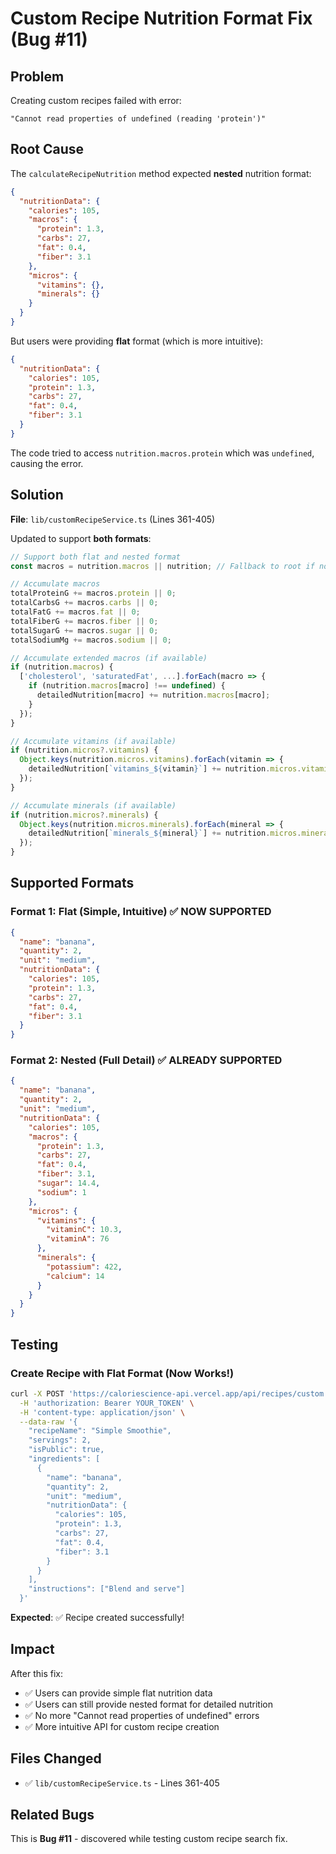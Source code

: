 # Custom Recipe Nutrition Format Fix (Bug #11)

## Problem
Creating custom recipes failed with error:
```
"Cannot read properties of undefined (reading 'protein')"
```

## Root Cause

The `calculateRecipeNutrition` method expected **nested** nutrition format:
```json
{
  "nutritionData": {
    "calories": 105,
    "macros": {
      "protein": 1.3,
      "carbs": 27,
      "fat": 0.4,
      "fiber": 3.1
    },
    "micros": {
      "vitamins": {},
      "minerals": {}
    }
  }
}
```

But users were providing **flat** format (which is more intuitive):
```json
{
  "nutritionData": {
    "calories": 105,
    "protein": 1.3,
    "carbs": 27,
    "fat": 0.4,
    "fiber": 3.1
  }
}
```

The code tried to access `nutrition.macros.protein` which was `undefined`, causing the error.

## Solution

**File**: `lib/customRecipeService.ts` (Lines 361-405)

Updated to support **both formats**:

```typescript
// Support both flat and nested format
const macros = nutrition.macros || nutrition; // Fallback to root if no macros object

// Accumulate macros
totalProteinG += macros.protein || 0;
totalCarbsG += macros.carbs || 0;
totalFatG += macros.fat || 0;
totalFiberG += macros.fiber || 0;
totalSugarG += macros.sugar || 0;
totalSodiumMg += macros.sodium || 0;

// Accumulate extended macros (if available)
if (nutrition.macros) {
  ['cholesterol', 'saturatedFat', ...].forEach(macro => {
    if (nutrition.macros[macro] !== undefined) {
      detailedNutrition[macro] += nutrition.macros[macro];
    }
  });
}

// Accumulate vitamins (if available)
if (nutrition.micros?.vitamins) {
  Object.keys(nutrition.micros.vitamins).forEach(vitamin => {
    detailedNutrition[`vitamins_${vitamin}`] += nutrition.micros.vitamins[vitamin];
  });
}

// Accumulate minerals (if available)
if (nutrition.micros?.minerals) {
  Object.keys(nutrition.micros.minerals).forEach(mineral => {
    detailedNutrition[`minerals_${mineral}`] += nutrition.micros.minerals[mineral];
  });
}
```

## Supported Formats

### Format 1: Flat (Simple, Intuitive) ✅ NOW SUPPORTED
```json
{
  "name": "banana",
  "quantity": 2,
  "unit": "medium",
  "nutritionData": {
    "calories": 105,
    "protein": 1.3,
    "carbs": 27,
    "fat": 0.4,
    "fiber": 3.1
  }
}
```

### Format 2: Nested (Full Detail) ✅ ALREADY SUPPORTED
```json
{
  "name": "banana",
  "quantity": 2,
  "unit": "medium",
  "nutritionData": {
    "calories": 105,
    "macros": {
      "protein": 1.3,
      "carbs": 27,
      "fat": 0.4,
      "fiber": 3.1,
      "sugar": 14.4,
      "sodium": 1
    },
    "micros": {
      "vitamins": {
        "vitaminC": 10.3,
        "vitaminA": 76
      },
      "minerals": {
        "potassium": 422,
        "calcium": 14
      }
    }
  }
}
```

## Testing

### Create Recipe with Flat Format (Now Works!)
```bash
curl -X POST 'https://caloriescience-api.vercel.app/api/recipes/custom' \
  -H 'authorization: Bearer YOUR_TOKEN' \
  -H 'content-type: application/json' \
  --data-raw '{
    "recipeName": "Simple Smoothie",
    "servings": 2,
    "isPublic": true,
    "ingredients": [
      {
        "name": "banana",
        "quantity": 2,
        "unit": "medium",
        "nutritionData": {
          "calories": 105,
          "protein": 1.3,
          "carbs": 27,
          "fat": 0.4,
          "fiber": 3.1
        }
      }
    ],
    "instructions": ["Blend and serve"]
  }'
```

**Expected**: ✅ Recipe created successfully!

## Impact

After this fix:
- ✅ Users can provide simple flat nutrition data
- ✅ Users can still provide nested format for detailed nutrition
- ✅ No more "Cannot read properties of undefined" errors
- ✅ More intuitive API for custom recipe creation

## Files Changed

- ✅ `lib/customRecipeService.ts` - Lines 361-405

## Related Bugs

This is **Bug #11** - discovered while testing custom recipe search fix.

